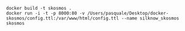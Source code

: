     docker build -t skosmos .
    docker run -i -t -p 8000:80 -v /Users/pasquale/Desktop/docker-skosmos/config.ttl:/var/www/html/config.ttl --name silknow_skosmos skosmos
